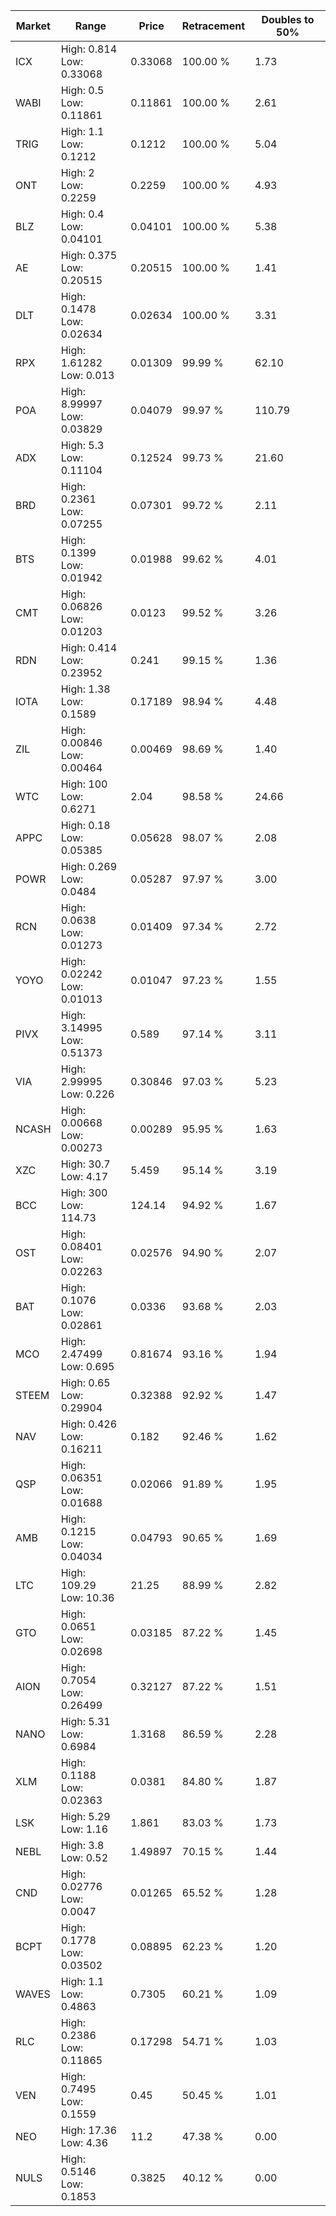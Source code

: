 | Market | Range | Price| Retracement | Doubles to 50% |
| --- | --- | --- | --- | --- |
| ICX | High: 0.814<br />Low: 0.33068 | 0.33068 | 100.00 % | 1.73 |
| WABI | High: 0.5<br />Low: 0.11861 | 0.11861 | 100.00 % | 2.61 |
| TRIG | High: 1.1<br />Low: 0.1212 | 0.1212 | 100.00 % | 5.04 |
| ONT | High: 2<br />Low: 0.2259 | 0.2259 | 100.00 % | 4.93 |
| BLZ | High: 0.4<br />Low: 0.04101 | 0.04101 | 100.00 % | 5.38 |
| AE | High: 0.375<br />Low: 0.20515 | 0.20515 | 100.00 % | 1.41 |
| DLT | High: 0.1478<br />Low: 0.02634 | 0.02634 | 100.00 % | 3.31 |
| RPX | High: 1.61282<br />Low: 0.013 | 0.01309 | 99.99 % | 62.10 |
| POA | High: 8.99997<br />Low: 0.03829 | 0.04079 | 99.97 % | 110.79 |
| ADX | High: 5.3<br />Low: 0.11104 | 0.12524 | 99.73 % | 21.60 |
| BRD | High: 0.2361<br />Low: 0.07255 | 0.07301 | 99.72 % | 2.11 |
| BTS | High: 0.1399<br />Low: 0.01942 | 0.01988 | 99.62 % | 4.01 |
| CMT | High: 0.06826<br />Low: 0.01203 | 0.0123 | 99.52 % | 3.26 |
| RDN | High: 0.414<br />Low: 0.23952 | 0.241 | 99.15 % | 1.36 |
| IOTA | High: 1.38<br />Low: 0.1589 | 0.17189 | 98.94 % | 4.48 |
| ZIL | High: 0.00846<br />Low: 0.00464 | 0.00469 | 98.69 % | 1.40 |
| WTC | High: 100<br />Low: 0.6271 | 2.04 | 98.58 % | 24.66 |
| APPC | High: 0.18<br />Low: 0.05385 | 0.05628 | 98.07 % | 2.08 |
| POWR | High: 0.269<br />Low: 0.0484 | 0.05287 | 97.97 % | 3.00 |
| RCN | High: 0.0638<br />Low: 0.01273 | 0.01409 | 97.34 % | 2.72 |
| YOYO | High: 0.02242<br />Low: 0.01013 | 0.01047 | 97.23 % | 1.55 |
| PIVX | High: 3.14995<br />Low: 0.51373 | 0.589 | 97.14 % | 3.11 |
| VIA | High: 2.99995<br />Low: 0.226 | 0.30846 | 97.03 % | 5.23 |
| NCASH | High: 0.00668<br />Low: 0.00273 | 0.00289 | 95.95 % | 1.63 |
| XZC | High: 30.7<br />Low: 4.17 | 5.459 | 95.14 % | 3.19 |
| BCC | High: 300<br />Low: 114.73 | 124.14 | 94.92 % | 1.67 |
| OST | High: 0.08401<br />Low: 0.02263 | 0.02576 | 94.90 % | 2.07 |
| BAT | High: 0.1076<br />Low: 0.02861 | 0.0336 | 93.68 % | 2.03 |
| MCO | High: 2.47499<br />Low: 0.695 | 0.81674 | 93.16 % | 1.94 |
| STEEM | High: 0.65<br />Low: 0.29904 | 0.32388 | 92.92 % | 1.47 |
| NAV | High: 0.426<br />Low: 0.16211 | 0.182 | 92.46 % | 1.62 |
| QSP | High: 0.06351<br />Low: 0.01688 | 0.02066 | 91.89 % | 1.95 |
| AMB | High: 0.1215<br />Low: 0.04034 | 0.04793 | 90.65 % | 1.69 |
| LTC | High: 109.29<br />Low: 10.36 | 21.25 | 88.99 % | 2.82 |
| GTO | High: 0.0651<br />Low: 0.02698 | 0.03185 | 87.22 % | 1.45 |
| AION | High: 0.7054<br />Low: 0.26499 | 0.32127 | 87.22 % | 1.51 |
| NANO | High: 5.31<br />Low: 0.6984 | 1.3168 | 86.59 % | 2.28 |
| XLM | High: 0.1188<br />Low: 0.02363 | 0.0381 | 84.80 % | 1.87 |
| LSK | High: 5.29<br />Low: 1.16 | 1.861 | 83.03 % | 1.73 |
| NEBL | High: 3.8<br />Low: 0.52 | 1.49897 | 70.15 % | 1.44 |
| CND | High: 0.02776<br />Low: 0.0047 | 0.01265 | 65.52 % | 1.28 |
| BCPT | High: 0.1778<br />Low: 0.03502 | 0.08895 | 62.23 % | 1.20 |
| WAVES | High: 1.1<br />Low: 0.4863 | 0.7305 | 60.21 % | 1.09 |
| RLC | High: 0.2386<br />Low: 0.11865 | 0.17298 | 54.71 % | 1.03 |
| VEN | High: 0.7495<br />Low: 0.1559 | 0.45 | 50.45 % | 1.01 |
| NEO | High: 17.36<br />Low: 4.36 | 11.2 | 47.38 % | 0.00 |
| NULS | High: 0.5146<br />Low: 0.1853 | 0.3825 | 40.12 % | 0.00 |
